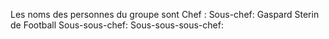 Les noms des personnes du groupe sont
Chef : 
Sous-chef: Gaspard Sterin de Football 
Sous-sous-chef:
Sous-sous-sous-chef:
